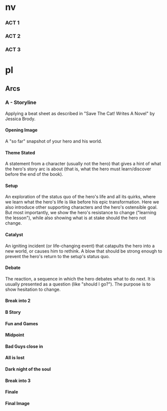 # nv

### ACT 1
### ACT 2
### ACT 3

# pl

## Arcs

### A - Storyline

Applying a beat sheet as described in "Save The Cat! Writes A Novel" by Jessica Brody.

#### Opening Image

A "so far" snapshot of your hero and his world.

#### Theme Stated

A statement from a character (usually not the hero) that gives a hint of what the hero's story arc is about (that is, what the hero must learn/discover before the end of the book). 

#### Setup

An exploration of the status quo of the hero's life and all its quirks, where we learn what the hero's life is like before his epic transformation. Here we also introduce other supporting characters and the hero's ostensible goal. But most importantly, we show the hero's resistance to change ("learning the lesson"), while also showing what is at stake should the hero not change.

#### Catalyst

An igniting incident (or life-changing event) that catapults the hero into a new world, or causes him to rethink. A blow that should be strong enough to prevent the hero's return to the setup's status quo.

#### Debate

The reaction, a sequence in which the hero debates what to do next. It is usually presented as a question (like "should I go?"). The purpose is to show hesitation to change.

#### Break into 2


#### B Story


#### Fun and Games


#### Midpoint


#### Bad Guys close in


#### All is lost


#### Dark night of the soul


#### Break into 3


#### Finale


#### Final Image

